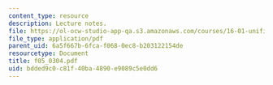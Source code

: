 ```yaml
---
content_type: resource
description: Lecture notes.
file: https://ol-ocw-studio-app-qa.s3.amazonaws.com/courses/16-01-unified-engineering-i-ii-iii-iv-fall-2005-spring-2006/bdded9c0c81f40ba4890e9089c5e0dd6_f05_0304.pdf
file_type: application/pdf
parent_uid: 6a5f667b-6fca-f068-0ec8-b203122154de
resourcetype: Document
title: f05_0304.pdf
uid: bdded9c0-c81f-40ba-4890-e9089c5e0dd6
---
```


